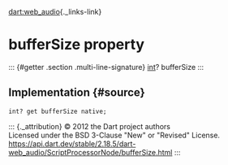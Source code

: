 [dart:web\_audio](../../dart-web_audio/dart-web_audio-library){._links-link}

bufferSize property
===================

::: {#getter .section .multi-line-signature}
[int](../../dart-core/int-class)? bufferSize
:::

Implementation {#source}
--------------

``` {.language-dart data-language="dart"}
int? get bufferSize native;
```

::: {._attribution}
© 2012 the Dart project authors\
Licensed under the BSD 3-Clause \"New\" or \"Revised\" License.\
<https://api.dart.dev/stable/2.18.5/dart-web_audio/ScriptProcessorNode/bufferSize.html>
:::
